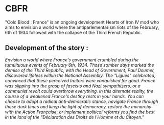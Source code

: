 # CBFR
"Cold Blood : France" is an ongoing development Hearts of Iron IV mod who aims to envision a world where the antiparlementarism riots of the February, 6th of 1934 followed with the collapse of the Third French Republic.

## Development of the story : 
*Envision a world where France's government crumbled during the tumultuous events of February 6th, 1934. 
Those somber days marked the demise of the Third Republic, with the Head of Government, Paul Doumer, discovered lifeless within the National Assembly. 
The "Ligues" celebrated, convinced that these perceived traitors were vanquished for good. 
France was slipping into the grasp of fascists and Nazi sympathizers, or a communist revolt could overthrow everything. 
In this alternate reality, the course of a weakened France's destiny rests in your hands. You can choose to adopt a radical anti-democratic stance, navigate France through these dark times and keep the light of democracy, restore the monarchy with the Action Française, or implement political reforms you find the best in the land of the "Déclaration des Droits de l'Homme et du Citoyen."*

